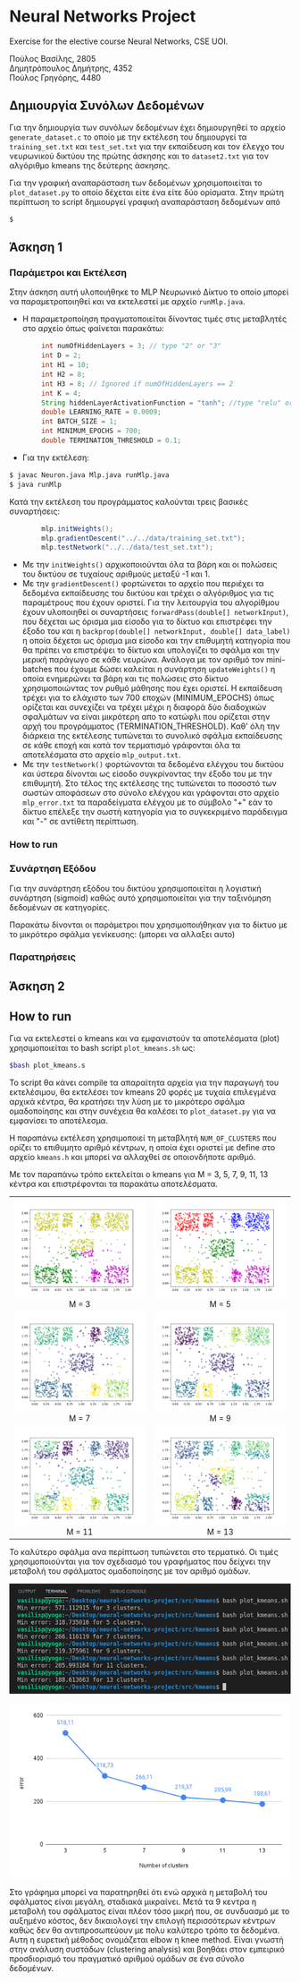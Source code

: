 # **Neural Networks Project**

Exercise for the elective course Neural Networks, CSE UOI.

Πούλος Βασίλης, 2805\
Δημητρόπουλος Δημήτρης, 4352\
Πούλος Γρηγόρης, 4480

## **Δημιουργία Συνόλων Δεδομένων**

Για την δημιουργία των συνόλων δεδομένων έχει δημιουργηθεί το αρχείο 
`generate_dataset.c` το οποίο με την εκτέλεση του δημιουργεί τα `training_set.txt`
και `test_set.txt` για την εκπαίδευση και τον έλεγχο του νευρωνικoύ δικτύου της 
πρώτης άσκησης και το `dataset2.txt` για τον αλγόριθμο kmeans της δεύτερης άσκησης.

Για την γραφική αναπαράσταση των δεδομένων χρησιμοποιείται το `plot_dataset.py` το
οποίο δέχεται είτε ένα είτε δύο ορίσματα. Στην πρώτη περίπτωση το script δημιουργεί γραφική
αναπαράσταση δεδομένων από

```bash
$
```

## **Άσκηση 1**

### **Παράμετροι και Εκτέλεση**

Στην άσκηση αυτή υλοποιήθηκε το MLP Νευρωνικό Δίκτυο το οποίο μπορεί να 
παραμετροποιηθεί και να εκτελεστεί με αρχείο `runMlp.java`. 

+ Η παραμετροποίηση πραγματοποιείται δίνοντας τιμές στις μεταβλητές στο αρχείο όπως 
φαίνεται παρακάτω: 
```java
        int numOfHiddenLayers = 3; // type "2" or "3"
        int D = 2;
        int H1 = 10;
        int H2 = 8;
        int H3 = 8; // Ignored if numOfHiddenLayers == 2
        int K = 4;
        String hiddenLayerActivationFunction = "tanh"; //type "relu" or "tanh"
        double LEARNING_RATE = 0.0009;
        int BATCH_SIZE = 1;
        int MINIMUM_EPOCHS = 700;
        double TERMINATION_THRESHOLD = 0.1;
```

+ Για την εκτέλεση: 
```bash
$ javac Neuron.java Mlp.java runMlp.java
$ java runMlp 
```
Κατά την εκτέλεση του προγράμματος καλούνται τρεις βασικές συναρτήσεις: 
```java
        mlp.initWeights();
        mlp.gradientDescent("../../data/training_set.txt");
        mlp.testNetwork("../../data/test_set.txt");
``` 
+ Με την `initWeights()` αρχικοποιούνται όλα τα βάρη και οι πολώσεις του δικτύου 
σε τυχαίους αριθμούς μεταξύ -1 και 1.
+ Με την `gradientDescent()` φορτώνεται το αρχείο που περιέχει τα δεδομένα εκπαίδευσης 
του δικτύου και τρέχει ο αλγόριθμος για τις παραμέτρους που έχουν οριστεί. Για την 
λειτουργία του αλγορίθμου έχουν υλοποιηθεί οι συναρτήσεις `forwardPass(double[] networkInput)`,
που δέχεται ως όρισμα μια είσοδο για το δίκτυο και επιστρέφει την έξοδο του και η 
`backprop(double[] networkInput, double[] data_label)` η οποία δέχεται ως όρισμα μια είσοδο 
και την επιθυμητή κατηγορία που θα πρέπει να επιστρέψει το δίκτυο και υπολογίζει το σφάλμα και
την μερική παράγωγο σε κάθε νευρώνα. Ανάλογα με τον αριθμό τον mini-batches που έχουμε δώσει 
καλείται η συνάρτηση `updateWeights()` η οποία ενημερώνει τα βάρη και τις πολώσεις στο δίκτυο 
χρησιμοποιώντας τον ρυθμό μάθησης που έχει οριστεί. Η εκπαίδευση τρέχει για το ελάχιστο των 700 
εποχών (MINIMUM_EPOCHS) όπως ορίζεται και συνεχίζει να τρέχει μέχρι η διαφορά δύο διαδοχικών 
σφαλμάτων να είναι μικρότερη απο το κατώφλι που ορίζεται στην αρχή του προγράμματος 
(TERMINATION_THRESHOLD). Καθ' όλη την διάρκεια της εκτέλεσης τυπώνεται το συνολικό σφάλμα 
εκπαίδευσης σε κάθε εποχή και κατά τον τερματισμό γράφονται όλα τα αποτελέσματα στο αρχείο 
`mlp_output.txt`.
+ Με την `testNetwork()` φορτώνονται τα δεδομένα ελέγχου του δικτύου και ύστερα δίνονται ως είσοδο
συγκρίνοντας την έξοδο του με την επιθυμητή. Στο τέλος της εκτέλεσης της τυπώνεται το ποσοστό
των σωστών αποφάσεων στο σύνολο ελέγχου και γράφονται στο αρχείο `mlp_error.txt` τα παραδείγματα 
ελέγχου με το σύμβολο "+" εάν το δίκτυο επέλεξε την σωστή κατηγορία για το συγκεκριμένο παράδειγμα
και "-" σε αντίθετη περίπτωση.

### How to run

### **Συνάρτηση Εξόδου**

Για την συνάρτηση εξόδου του δικτύου χρησιμοποιείται η λογιστική συνάρτηση (sigmoid) 
καθώς αυτό χρησιμοποιείται για την ταξινόμηση δεδομένων σε κατηγορίες.  

Παρακάτω δίνονται οι παράμετροι που χρησιμοποιήθηκαν για το δίκτυο με το 
μικρότερο σφάλμα γενίκευσης: 
(μπορει να αλλαξει αυτο)

### **Παρατηρήσεις**




## **Άσκηση 2** 
## How to run
Για να εκτελεστεί ο kmeans και να εμφανιστούν τα
αποτελέσματα (plot) χρησιμοποιείται το bash script
`plot_kmeans.sh`
ως:

```bash
$bash plot_kmeans.s
```

To script θα κάνει compile τα απαραίτητα αρχεία για
την παραγωγή του εκτελέσιμου, θα εκτελέσει τον kmeans 20 φορές με τυχαία
επιλεγμένα αρχικά κέντρα, θα κρατήσει την λύση με το μικρότερο σφάλμα
ομαδοποίησης και στην συνέχεια θα καλέσει το `plot_dataset.py` για να
εμφανίσει το αποτέλεσμα.

Η παραπάνω εκτέλεση χρησιμοποιεί τη μεταβλητή `NUM_OF_CLUSTERS` που
ορίζει το επιθυμητο αριθμό κέντρων, η οποία έχει οριστεί με define στο
αρχείο `kmeans.h` και μπορεί να αλλαχθεί σε οποιονδήποτε αριθμό.

Με τον παραπάνω τρόπο εκτελείται ο kmeans για Μ = 3, 5, 7, 9, 11, 13 κέντρα
και επιστρέφονται τα παρακάτω αποτελέσματα.

|                                          |                                          |
| :--------------------------------------: | :--------------------------------------: |
|  ![kmeans3](images/kmeans_3.png) M = 3   |  ![kmeans5](images/kmeans_5.png) M = 5   |
|  ![kmeans7](images/kmeans_7.png) M = 7   |  ![kmeans9](images/kmeans_9.png) M = 9   |
| ![kmeans11](images/kmeans_11.png) M = 11 | ![kmeans13](images/kmeans_13.png) M = 13 |

Το καλύτερο σφάλμα ανα περίπτωση τυπώνεται στο τερματικό. Οι τιμές
χρησιμοποιούνται για τον σχεδιασμό του γραφήματος που δείχνει την μεταβολή
του σφάλματος ομαδοποίησης με τον αριθμό ομάδων.

![min-values](images/plot_min_values.png)

![elbow-method](images/chart.png)

Στο γράφημα μπορεί να παρατηρηθεί ότι ενώ αρχικά η μεταβολή του σφάλματος είναι
μεγάλη, σταδιακά μικραίνει. Μετά τα 9 κεντρα η μεταβολή του σφάλματος είναι
πλέον τόσο μικρή που, σε συνδυασμό με το αυξημένο κόστος, δεν
δικαιολογεί την επιλογή περισσότερων κέντρων καθώς δεν θα αντιπροσωπεύουν
με πολυ καλύτερο τρόπο τα δεδομένα. Αυτη η ευρετική μέθοδος ονομάζεται elbow η
knee method. Είναι γνωστή στην ανάλυση συστάδων (clustering analysis) και βοηθάει
στον εμπειρικό προσδιορισμό του πραγματικό αριθμού ομάδων σε ένα σύνολο
δεδομένων.
